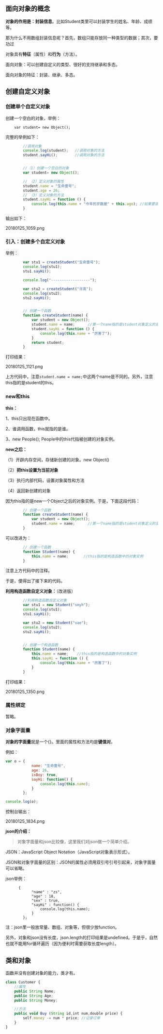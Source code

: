 

## 面向对象的概念

**对象的作用是：封装信息**。比如Student类里可以封装学生的姓名、年龄、成绩等。

那为什么不用数组封装信息呢？首先，数组只能存放同一种类型的数据；其次，要功过

对象具有**特征**（属性）和**行为**（方法）。

面向对象：可以创建自定义的类型、很好的支持继承和多态。

面向对象的特征：封装、继承、多态。

## 创建自定义对象

### 创建单个自定义对象

创建一个空白的对象，举例：

```
    var student= new Object();
```

完整的举例如下：

```javascript
        //调用对象
        console.log(student);   //调用对象的方法
        student.sayHi();        //调用对象的方法


        //（1）创建一个空白的对象
        var student= new Object();

        // （2）定义对象的属性
        student.name = "生命壹号";
        student.age = 26;
        // （3）定义对象的方法
        student.sayHi = function () {
            console.log(this.name + "今年的岁数是" + this.age); //如果要调用自己的name，可以使用this
        }
```

输出如下：

20180125_1059.png

### 引入：创建多个自定义对象

举例：

```javascript
        var stu1 = createStudent("生命壹号");
        console.log(stu1);
        stu1.sayHi();

        console.log("------------------");

        var stu2 = createStudent("许嵩");
        console.log(stu2);
        stu2.sayHi();


        // 创建一个函数
        function createStudent(name) {
            var student = new Object();
            student.name = name;      //第一个name指的是student对象定义的变量。第二个name指的是createStudent函数的参数。二者不一样
            student.sayHi = function () {
                console.log(this.name + "厉害了");
            }
            return student;
        }
```

打印结果：

20180125_1121.png

上方代码中，注意`student.name = name;`中这两个name是不同的。另外，注意this指的是student的this。

### new和this

**this：**

1、this只出现在函数中。

2、谁调用函数，this就指的是谁。

3、new People();   People中的this代指被创建的对象实例。


**new之后：**

（1）开辟内存空间，存储新创建的对象。new Object()

（2）**把this设置为当前对象**

（3）执行内部代码，设置对象属性和方法

（4）返回新创建的对象

因为this指的是new一个Object之后的对象实例。于是，下面这段代码：

```javascript
        // 创建一个函数
        function createStudent(name) {
            var student = new Object();
            student.name = name;      //第一个name指的是student对象定义的变量。第二个name指的是createStudent函数的参数。二者不一样
		}
```

可以改进为：

```javascript
        // 创建一个函数
        function Student(name) {
            this.name = name;       //this指的是构造函数中的对象实例
		}

```

注意上方代码中的注释。

于是，便得出了接下来的代码。

**利用构造函数自定义对象：**（改进版）

```javascript
        //利用构造函数自定义对象
        var stu1 = new Student("smyh");
        console.log(stu1);
        stu1.sayHi();

        var stu2 = new Student("vae");
        console.log(stu2);
        stu2.sayHi();


        // 创建一个构造函数
        function Student(name) {
            this.name = name;    //this指的是构造函数中的对象实例
            this.sayHi = function () {
                console.log(this.name + "厉害了");
            }
        }
```

打印结果：

20180125_1350.png



### 属性绑定

暂略。


### 对象字面量


**对象的字面量**就是一个{}。里面的属性和方法均是**键值对**。

例如：

```javascript
var o = {
            name: "生命壹号",
            age: 26,
            isBoy: true,
            sayHi: function() {
                console.log(this.name);
            }
        };

console.log(o);
```

控制台输出：

20180125_1834.png

**json的介绍：**

> 对象字面量和json比较像，这里我们对json做一个简单介绍。

JSON：JavaScript Object Notation（JavaScript对象表示形式）。

JSON和对象字面量的区别：JSON的属性必须用双引号引号引起来，对象字面量可以省略。

json举例：

```
      {
            "name" : "zs",
            "age" : 18,
            "sex" : true,
            "sayHi" : function() {
                console.log(this.name);
            }
        };
```

注：json里一般放常量、数组、对象等，但很少放function。

另外，对象和json没有长度，json.length的打印结果是undefined。于是乎，自然也就不能用for循环遍历（因为便利时需要获取长度length）。



## 类和对象

函数并没有创建对象的能力，类才有。


```javascript
class Customer {
    //属性
    public String Name;
    public String Age;
    public String Money;

    //方法
    public void Buy (String id,int num,double price) {
        self.money -= num * price; //记录订单
    }
}
```








```javascript

```


















```javascript

```















































